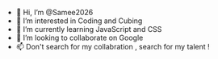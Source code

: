 - 👋 Hi, I’m @Samee2026
- 👀 I’m interested in Coding and Cubing
- 🌱 I’m currently learning JavaScript and CSS
- 💞️ I’m looking to collaborate on Google
- 📫 Don't search for my collabration , search for my talent !


<!---
Samee2026/Samee2026 is a ✨ special ✨ repository because its `README.md` (this file) appears on your GitHub profile.
You can click the Preview link to take a look at your changes.
--->
